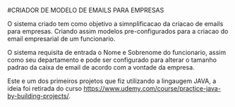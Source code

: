 #CRIADOR DE MODELO DE EMAILS PARA EMPRESAS

O sistema criado tem como objetivo a simnplificacao da criacao de emails para empresas.
Criando assim modelos pre-configurados para a criacao do email empresarial de um funcionario.

O sistema requisita de entrada o Nome e Sobrenome do funcionario, assim como seu departamento
e pode ser configurado para alterar o tamanho padrao da caixa de email de acordo com a vontade
da empresa.

Este e um dos primeiros projetos que fiz utilizando a lingaugem JAVA, a ideia foi retirada do
curso https://www.udemy.com/course/practice-java-by-building-projects/.
